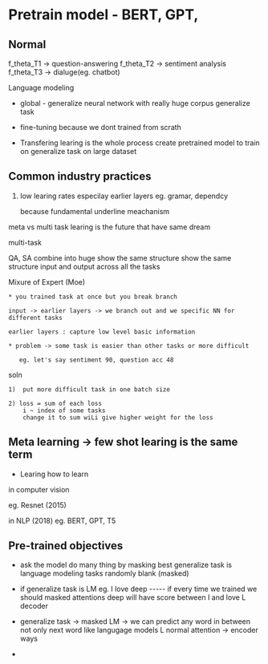 # Pretrain model - BERT, GPT,  


 Normal 
---
  f_theta_T1 ->  question-answering 
  f_theta_T2 -> sentiment analysis 
  f_theta_T3 -> dialuge(eg. chatbot) 


Language modeling 
 - global - generalize neural network with really huge corpus
    generalize task


- fine-tuning because we dont trained from scrath 

- Transfering learing is the whole process create pretrained model to train on generalize task on large dataset  
  

 Common industry practices
---
1. low learing rates especilay earlier layers
   eg. gramar, dependcy 

   because fundamental underline meachanism 


  meta vs multi task learing is the future 
    that have same dream 
        
  multi-task

  QA, SA combine into huge show the same structure 
       show the same structure input and output across all the tasks

   Mixure of Expert (Moe)

    * you trained task at once but you break branch

    input -> earlier layers -> we branch out and we specific NN for different tasks

    earlier layers : capture low level basic information
    
    * problem -> some task is easier than other tasks or more difficult
     
       eg. let's say sentiment 90, question acc 48

   soln
    
    1)  put more difficult task in one batch size 

    2) loss = sum of each loss 
        i ~ index of some tasks
        change it to sum wiLi give higher weight for the loss

 Meta learning -> few shot learing is the same term 
---
 
 * Learing how to learn

 in computer vision 
   
   eg. Resnet (2015) 

 in NLP (2018)
   eg. BERT, GPT, T5

 Pre-trained objectives
---
 * ask the model do many thing by masking  best generalize task is language modeling tasks randomly blank (masked) 

 * if generalize task is LM 
    eg. I love deep ----- 
        if every time we trained we should masked attentions
              deep will have score between I and love 
                  L decoder
  * generalize task -> masked LM -> we can predict any word in between not only next word like langugage models
       L normal attention -> encoder ways

  *   

